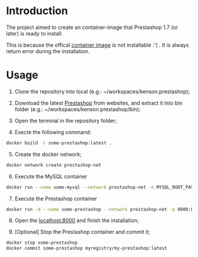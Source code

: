 # Introduction
The project aimed to create an container-image that Prestashop 1.7 (or later) is ready to install.

This is because the offical [container image](https://hub.docker.com/r/prestashop/prestashop) is not installable :'( .
It is always return error during the installation.

# Usage
1. Clone the repository into local (e.g.: ~/workspaces/kenson.prestashop);

2. Download the latest [Prestashop](https://www.prestashop.com/) from websites, and extract it into bin folder (e.g.: ~/workspaces/kenson.prestashop/bin);

3. Open the terminal in the repository folder;

4. Execte the following command:
```bash
docker build -t some-prestashop:latest .
```
5. Create the docker network;
```bash
docker network create prestashop-net
```

6. Execute the MySQL container
```bash
docker run --name some-mysql --network prestashop-net -e MYSQL_ROOT_PASSWORD=adminpass -p 3307:3306 -d mysql:8 mysqld --default-authentication-plugin=mysql_native_password
```

7. Execute the Prestashop container
```bash
docker run -d --name some-prestashop --network prestashop-net -p 8000:80 some-prestashop:latest
```

8. Open the [localhost:8000](http://localhost:8000) and finish the installation;

9. [Optional] Stop the Prestashop container and commit it;
```bash
docker stop some-prestashop
docker commit some-prestashop myregistry/my-prestashop:latest
```
